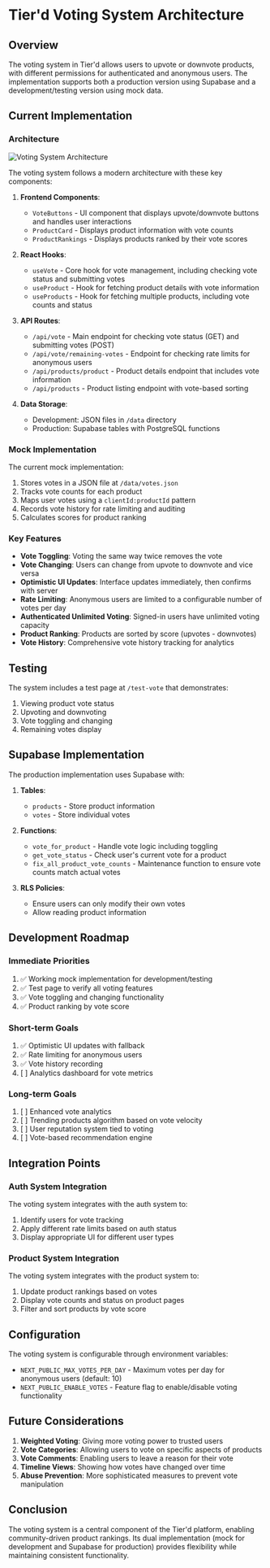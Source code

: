 # Tier'd Voting System Architecture

## Overview

The voting system in Tier'd allows users to upvote or downvote products, with different permissions for authenticated and anonymous users. The implementation supports both a production version using Supabase and a development/testing version using mock data.

## Current Implementation

### Architecture

![Voting System Architecture](https://i.imgur.com/0XYcOld.png)

The voting system follows a modern architecture with these key components:

1. **Frontend Components**:
   - `VoteButtons` - UI component that displays upvote/downvote buttons and handles user interactions
   - `ProductCard` - Displays product information with vote counts
   - `ProductRankings` - Displays products ranked by their vote scores

2. **React Hooks**:
   - `useVote` - Core hook for vote management, including checking vote status and submitting votes
   - `useProduct` - Hook for fetching product details with vote information
   - `useProducts` - Hook for fetching multiple products, including vote counts and status

3. **API Routes**:
   - `/api/vote` - Main endpoint for checking vote status (GET) and submitting votes (POST)
   - `/api/vote/remaining-votes` - Endpoint for checking rate limits for anonymous users
   - `/api/products/product` - Product details endpoint that includes vote information
   - `/api/products` - Product listing endpoint with vote-based sorting

4. **Data Storage**:
   - Development: JSON files in `/data` directory
   - Production: Supabase tables with PostgreSQL functions

### Mock Implementation

The current mock implementation:

1. Stores votes in a JSON file at `/data/votes.json`
2. Tracks vote counts for each product
3. Maps user votes using a `clientId:productId` pattern
4. Records vote history for rate limiting and auditing
5. Calculates scores for product ranking

### Key Features

- **Vote Toggling**: Voting the same way twice removes the vote
- **Vote Changing**: Users can change from upvote to downvote and vice versa
- **Optimistic UI Updates**: Interface updates immediately, then confirms with server
- **Rate Limiting**: Anonymous users are limited to a configurable number of votes per day
- **Authenticated Unlimited Voting**: Signed-in users have unlimited voting capacity
- **Product Ranking**: Products are sorted by score (upvotes - downvotes)
- **Vote History**: Comprehensive vote history tracking for analytics

## Testing

The system includes a test page at `/test-vote` that demonstrates:
1. Viewing product vote status
2. Upvoting and downvoting
3. Vote toggling and changing
4. Remaining votes display

## Supabase Implementation

The production implementation uses Supabase with:

1. **Tables**:
   - `products` - Store product information
   - `votes` - Store individual votes
   
2. **Functions**:
   - `vote_for_product` - Handle vote logic including toggling
   - `get_vote_status` - Check user's current vote for a product
   - `fix_all_product_vote_counts` - Maintenance function to ensure vote counts match actual votes

3. **RLS Policies**:
   - Ensure users can only modify their own votes
   - Allow reading product information

## Development Roadmap

### Immediate Priorities

1. ✅ Working mock implementation for development/testing
2. ✅ Test page to verify all voting features
3. ✅ Vote toggling and changing functionality
4. ✅ Product ranking by vote score

### Short-term Goals

1. ✅ Optimistic UI updates with fallback
2. ✅ Rate limiting for anonymous users
3. ✅ Vote history recording
4. [ ] Analytics dashboard for vote metrics

### Long-term Goals

1. [ ] Enhanced vote analytics
2. [ ] Trending products algorithm based on vote velocity
3. [ ] User reputation system tied to voting
4. [ ] Vote-based recommendation engine

## Integration Points

### Auth System Integration

The voting system integrates with the auth system to:
1. Identify users for vote tracking
2. Apply different rate limits based on auth status
3. Display appropriate UI for different user types

### Product System Integration

The voting system integrates with the product system to:
1. Update product rankings based on votes
2. Display vote counts and status on product pages
3. Filter and sort products by vote score

## Configuration

The voting system is configurable through environment variables:

- `NEXT_PUBLIC_MAX_VOTES_PER_DAY` - Maximum votes per day for anonymous users (default: 10)
- `NEXT_PUBLIC_ENABLE_VOTES` - Feature flag to enable/disable voting functionality

## Future Considerations

1. **Weighted Voting**: Giving more voting power to trusted users
2. **Vote Categories**: Allowing users to vote on specific aspects of products
3. **Vote Comments**: Enabling users to leave a reason for their vote
4. **Timeline Views**: Showing how votes have changed over time
5. **Abuse Prevention**: More sophisticated measures to prevent vote manipulation

## Conclusion

The voting system is a central component of the Tier'd platform, enabling community-driven product rankings. Its dual implementation (mock for development and Supabase for production) provides flexibility while maintaining consistent functionality. 